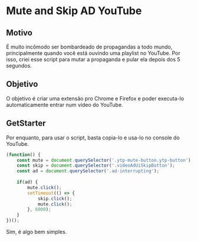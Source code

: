 # Mute and Skip AD YouTube

## Motivo
É muito incômodo ser bombardeado de propagandas a todo mundo, principalmente quando você está ouvindo uma playlist no YouTube. Por isso, criei esse script para mutar a propaganda e pular ela depois dos 5 segundos.

## Objetivo
O objetivo é criar uma extensão pro Chrome e Firefox e poder executa-lo automaticamente entrar num vídeo do YouTube.

## GetStarter
Por enquanto, para usar o script, basta copia-lo e usa-lo no console do YouTube.

```js
(function() {
    const mute = document.querySelector('.ytp-mute-button.ytp-button');
    const skip = document.querySelector('.videoAdUiSkipButton');
    const ad = document.querySelector('.ad-interrupting');
    
    if(ad) {
        mute.click();
        setTimeout(() => {
            skip.click();
            mute.click();
        }, 6000);
    }
})();
```

Sim, é algo bem simples.